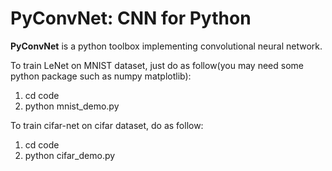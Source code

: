 # PyConvNet: CNN for Python
**PyConvNet** is a python toolbox implementing convolutional neural network.

To train LeNet on MNIST dataset, just do as follow(you may need some python package such as numpy matplotlib):

1. cd code
2. python mnist_demo.py

To train cifar-net on cifar dataset, do as follow:

1. cd code
2. python cifar_demo.py

